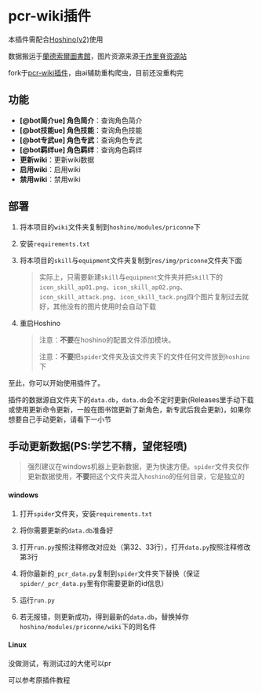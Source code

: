 # pcr-wiki插件

本插件需配合[Hoshino(v2)](https://github.com/Ice-Cirno/HoshinoBot)使用

数据搬运于[蘭德索爾圖書館](https://pcredivewiki.tw/)，图片资源来源[干炸里脊资源站](https://redive.estertion.win/)

fork于[pcr-wiki插件](https://github.com/pcrbot/pcr-wiki)，由ai辅助重构爬虫，目前还没重构完

## 功能

- **[@bot简介ue] 角色简介**：查询角色简介
- **[@bot技能ue] 角色技能**：查询角色技能
- **[@bot专武ue] 角色专武**：查询角色专武
- **[@bot羁绊ue] 角色羁绊**：查询角色羁绊
- **更新wiki**：更新wiki数据
- **启用wiki**：启用wiki
- **禁用wiki**：禁用wiki

## 部署

1. 将本项目的`wiki`文件夹复制到`hoshino/modules/priconne`下

2. 安装`requirements.txt`

3. 将本项目的`skill`与`equipment`文件夹复制到`res/img/priconne`文件夹下面

   > 实际上，只需要新建`skill`与`equipment`文件夹并把`skill`下的`icon_skill_ap01.png`、`icon_skill_ap02.png`、`icon_skill_attack.png`、`icon_skill_tack.png`四个图片复制过去就好，其他没有的图片使用时会自动下载

4. 重启Hoshino

   > 注意：**不要**在hoshino的配置文件添加模块。
   >
   > 注意：**不要**把`spider`文件夹及该文件夹下的文件任何文件放到`hoshino`下

至此，你可以开始使用插件了。

插件的数据源自文件夹下的`data.db`，`data.db`会不定时更新(Releases里手动下载或使用更新命令更新，一般在图书馆更新了新角色，新专武后我会更新)，如果你想要自己手动更新，请看下一小节

## 手动更新数据(PS:学艺不精，望佬轻喷)

> 强烈建议在windows机器上更新数据，更为快速方便。`spider`文件夹仅作更新数据使用，**不要**把这个文件夹混入`hoshino`的任何目录，它是独立的

#### windows

1. 打开`spider`文件夹，安装`requirements.txt`

2. 将你需要更新的`data.db`准备好

3. 打开`run.py`按照注释修改对应处（第32、33行），打开`data.py`按照注释修改第3行

4. 将你最新的`_pcr_data.py`复制到`spider`文件夹下替换（保证`spider/_pcr_data.py`里有你需要更新的id信息）

5. 运行`run.py`

6. 若无报错，则更新成功，得到最新的`data.db`，替换掉你`hoshino/modules/priconne/wiki`下的同名件

#### Linux

没做测试，有测试过的大佬可以pr

可以参考原插件教程

